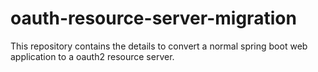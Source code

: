 # oauth-resource-server-migration
This repository contains the details to convert a normal spring boot web application to a oauth2 resource server.
